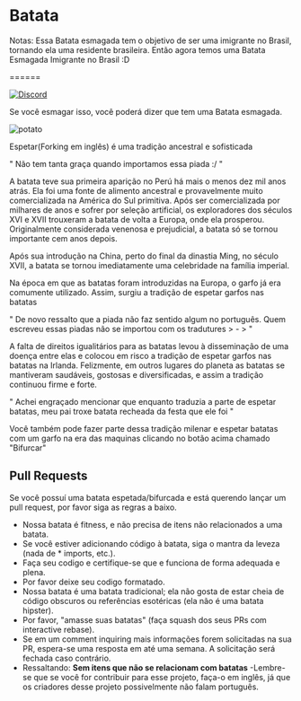 Batata
======

Notas:
 Essa Batata esmagada tem o objetivo de ser uma imigrante no Brasil, tornando ela uma residente brasileira. Então agora temos uma Batata Esmagada Imigrante no Brasil :D

======

[![Discord](https://i.imgur.com/HLPoNnY.png)](https://discord.gg/5hBDT2P)

Se você esmagar isso, você poderá dizer que tem uma Batata esmagada. 

![potato](http://i.imgur.com/dRnvRZZ.jpg)

Espetar(Forking em inglês) é uma tradição ancestral e sofisticada

" Não tem tanta graça quando importamos essa piada :/ "



A batata teve sua primeira aparição no Perú há mais o menos dez mil anos atrás. Ela foi uma fonte de alimento ancestral e provavelmente muito comercializada na América do Sul primitiva. Após ser comercializada por milhares de anos e sofrer por seleção artificial, os exploradores dos séculos XVI e XVII trouxeram a batata de volta a Europa, onde ela prosperou. Originalmente considerada venenosa e prejudicial, a batata só se tornou importante cem anos depois.

Após sua introdução na China, perto do final da dinastia Ming, no século XVII, a batata se tornou imediatamente uma celebridade na família imperial.

Na época em que as batatas foram introduzidas na Europa, o garfo já era comumente utilizado. Assim, surgiu a tradição de espetar garfos nas batatas

" De novo ressalto que a piada não faz sentido algum no português. Quem escreveu essas piadas não se importou com os tradutures > - > "



A falta de direitos igualitários para as batatas levou à disseminação de uma doença entre elas e colocou em risco a tradição de espetar garfos nas batatas na Irlanda. Felizmente, em outros lugares do planeta as batatas se mantiveram saudáveis, gostosas e diversificadas, e assim a tradição continuou firme e forte.

" Achei engraçado mencionar que enquanto traduzia a parte de espetar batatas, meu pai troxe batata recheada da festa que ele foi "


Você também pode fazer parte dessa tradição milenar e espetar batatas com um garfo na era das maquinas clicando no botão acima chamado "Bifurcar"

Pull Requests
-------------

Se você possuí uma batata espetada/bifurcada e está querendo lançar um pull request, por favor siga as regras a baixo.

- Nossa batata é fitness, e não precisa de itens não relacionados a uma batata.
- Se você estiver adicionando código à batata, siga o mantra da leveza (nada de * imports, etc.).
- Faça seu codigo e certifique-se que e funciona de forma adequada e plena.
- Por favor deixe seu codigo formatado.
- Nossa batata é uma batata tradicional; ela não gosta de estar cheia de código obscuros ou referências esotéricas (ela não é uma batata hipster).
- Por favor, "amasse suas batatas" (faça squash dos seus PRs com interactive rebase).
- Se em um comment inquiring mais informações forem solicitadas na sua PR, espera-se uma resposta em até uma semana. A solicitação será fechada caso contrário.
- Ressaltando: **Sem itens que não se relacionam com batatas**
-Lembre-se que se você for contribuir para esse projeto, faça-o em inglês, já que os criadores desse projeto possivelmente não falam português.